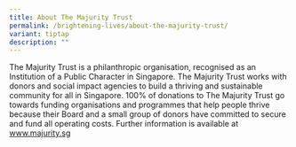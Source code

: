```yaml
---
title: About The Majurity Trust
permalink: /brightening-lives/about-the-majurity-trust/
variant: tiptap
description: ""
---
```

<p>The Majurity Trust is a philanthropic organisation, recognised as an Institution
of a Public Character in Singapore. The Majurity Trust works with donors
and social impact agencies to build a thriving and sustainable community
for all in Singapore. 100% of donations to The Majurity Trust go towards
funding organisations and programmes that help people thrive because their
Board and a small group of donors have committed to secure and fund all
operating costs. Further information is available at <a href="https://www.majurity.sg/" rel="noopener noreferrer nofollow" target="_blank">www.majurity.sg</a>
</p>